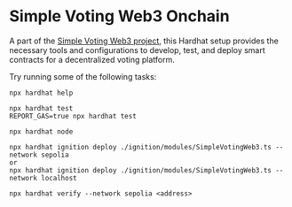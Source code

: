 # Simple Voting Web3 Onchain

A part of the [Simple Voting Web3 project](https://github.com/Rizki36/simple-voting-web3), this Hardhat setup provides the necessary tools and configurations to develop, test, and deploy smart contracts for a decentralized voting platform.

Try running some of the following tasks:

```shell
npx hardhat help

npx hardhat test
REPORT_GAS=true npx hardhat test

npx hardhat node

npx hardhat ignition deploy ./ignition/modules/SimpleVotingWeb3.ts --network sepolia
or
npx hardhat ignition deploy ./ignition/modules/SimpleVotingWeb3.ts --network localhost

npx hardhat verify --network sepolia <address>
```
